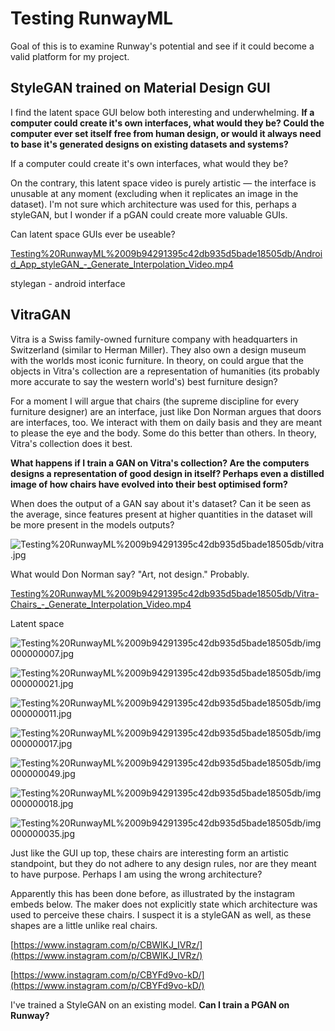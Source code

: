 # Testing RunwayML

Goal of this is to examine Runway's potential and see if it could become a valid platform for my project.

## StyleGAN trained on Material Design GUI

I find the latent space GUI below both interesting and underwhelming. **If a computer could create it's own interfaces, what would they be? Could the computer ever set itself free from human design, or would it always need to base it's generated designs on existing datasets and systems?** 

If a computer could create it's own interfaces, what would they be?

On the contrary, this latent space video is purely artistic — the interface is unusable at any moment (excluding when it replicates an image in the dataset). I'm not sure which architecture was used for this, perhaps a styleGAN, but I wonder if a pGAN could create more valuable GUIs. 

Can latent space GUIs ever be useable?

[Testing%20RunwayML%2009b94291395c42db935d5bade18505db/Android_App_styleGAN_-_Generate_Interpolation_Video.mp4](Testing%20RunwayML%2009b94291395c42db935d5bade18505db/Android_App_styleGAN_-_Generate_Interpolation_Video.mp4)

stylegan - android interface

## VitraGAN

Vitra is a Swiss family-owned furniture company with headquarters in Switzerland (similar to Herman Miller). They also own a design museum with the worlds most iconic furniture. In theory, on could argue that the objects in Vitra's collection are a representation of humanities (its probably more accurate to say the western world's) best furniture design?

For a moment I will argue that chairs (the supreme discipline for every furniture designer) are an interface, just like Don Norman argues that doors are interfaces, too. We interact with them on daily basis and they are meant to please the eye and the body. Some do this better than others. In theory, Vitra's collection does it best.

**What happens if I train a GAN on Vitra's collection? Are the computers designs a representation of good design in itself? Perhaps even a distilled image of how chairs have evolved into their best optimised form?**

When does the output of a GAN say about it's dataset? Can it be seen as the average, since features present at higher quantities in the dataset will be more present in the models outputs?

![Testing%20RunwayML%2009b94291395c42db935d5bade18505db/vitra.jpg](Testing%20RunwayML%2009b94291395c42db935d5bade18505db/vitra.jpg)

What would Don Norman say? "Art, not design." Probably.

[Testing%20RunwayML%2009b94291395c42db935d5bade18505db/Vitra-Chairs_-_Generate_Interpolation_Video.mp4](Testing%20RunwayML%2009b94291395c42db935d5bade18505db/Vitra-Chairs_-_Generate_Interpolation_Video.mp4)

Latent space

![Testing%20RunwayML%2009b94291395c42db935d5bade18505db/img000000007.jpg](Testing%20RunwayML%2009b94291395c42db935d5bade18505db/img000000007.jpg)

![Testing%20RunwayML%2009b94291395c42db935d5bade18505db/img000000021.jpg](Testing%20RunwayML%2009b94291395c42db935d5bade18505db/img000000021.jpg)

![Testing%20RunwayML%2009b94291395c42db935d5bade18505db/img000000011.jpg](Testing%20RunwayML%2009b94291395c42db935d5bade18505db/img000000011.jpg)

![Testing%20RunwayML%2009b94291395c42db935d5bade18505db/img000000017.jpg](Testing%20RunwayML%2009b94291395c42db935d5bade18505db/img000000017.jpg)

![Testing%20RunwayML%2009b94291395c42db935d5bade18505db/img000000049.jpg](Testing%20RunwayML%2009b94291395c42db935d5bade18505db/img000000049.jpg)

![Testing%20RunwayML%2009b94291395c42db935d5bade18505db/img000000018.jpg](Testing%20RunwayML%2009b94291395c42db935d5bade18505db/img000000018.jpg)

![Testing%20RunwayML%2009b94291395c42db935d5bade18505db/img000000035.jpg](Testing%20RunwayML%2009b94291395c42db935d5bade18505db/img000000035.jpg)

Just like the GUI up top, these chairs are interesting form an artistic standpoint, but they do not adhere to any design rules, nor are they meant to have purpose. Perhaps I am using the wrong architecture?

Apparently this has been done before, as illustrated by the instagram embeds below. The maker does not explicitly state which architecture was used to perceive these chairs. I suspect it is a styleGAN as well, as these shapes are a little unlike real chairs.

[https://www.instagram.com/p/CBWlKJ_IVRz/](https://www.instagram.com/p/CBWlKJ_IVRz/)

[https://www.instagram.com/p/CBYFd9vo-kD/](https://www.instagram.com/p/CBYFd9vo-kD/)

I've trained a StyleGAN on an existing model. **Can I train a PGAN on Runway?**